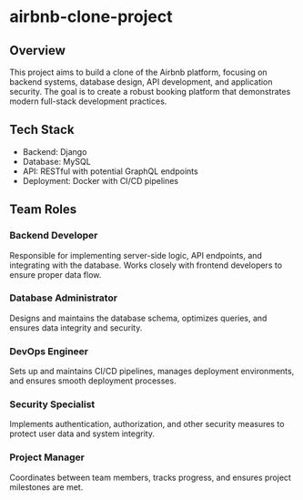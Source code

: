 # airbnb-clone-project

## Overview
This project aims to build a clone of the Airbnb platform, focusing on backend systems, database design, API development, and application security. The goal is to create a robust booking platform that demonstrates modern full-stack development practices.

## Tech Stack
- Backend: Django
- Database: MySQL
- API: RESTful with potential GraphQL endpoints
- Deployment: Docker with CI/CD pipelines

## Team Roles

### Backend Developer
Responsible for implementing server-side logic, API endpoints, and integrating with the database. Works closely with frontend developers to ensure proper data flow.

### Database Administrator
Designs and maintains the database schema, optimizes queries, and ensures data integrity and security.

### DevOps Engineer
Sets up and maintains CI/CD pipelines, manages deployment environments, and ensures smooth deployment processes.

### Security Specialist
Implements authentication, authorization, and other security measures to protect user data and system integrity.

### Project Manager
Coordinates between team members, tracks progress, and ensures project milestones are met.